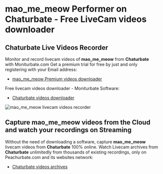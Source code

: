 # mao_me_meow Performer on Chaturbate - Free LiveCam videos downloader

## Chaturbate Live Videos Recorder

Monitor and record livecam videos of **mao_me_meow** from **Chaturbate** with Moniturbate.com
Get a premium trial for free by just and only registering with your Email address:
* [mao_me_meow Premium videos downloader](https://moniturbate.com/request-demo-licence-key.html)

Free livecam videos downloader - Moniturbate Software:
* [Chaturbate videos downloader](https://moniturbate.com/moniturbate-download-software.html)

![mao_me_meow livecam videos recorder](https://peachurnet.com/templates/moniturbate-software.png)


## Capture mao_me_meow videos from the Cloud and watch your recordings on Streaming

Without the need of downloading a software, capture **mao_me_meow** livecam videos from **Chaturbate** 100% online.
Watch Livecam archives from **Chaturbate** unlimitedly from thousands of existing recordings, only on Peachurbate.com and its websites network:
* [Chaturbate videos archives](https://peachurnet.com/)